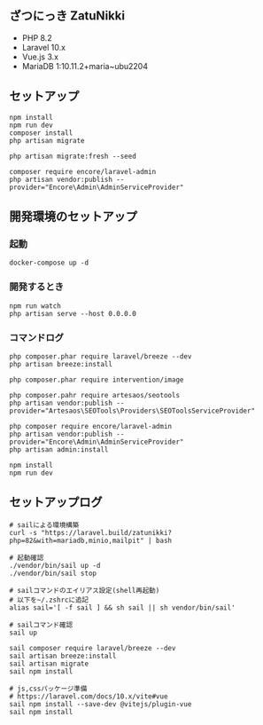 ざつにっき ZatuNikki
-------

* PHP 8.2
* Laravel 10.x
* Vue.js 3.x
* MariaDB 1:10.11.2+maria~ubu2204

セットアップ
-------------------

```
npm install
npm run dev
composer install
php artisan migrate

php artisan migrate:fresh --seed

composer require encore/laravel-admin
php artisan vendor:publish --provider="Encore\Admin\AdminServiceProvider"
```

開発環境のセットアップ
-------------------

### 起動
```
docker-compose up -d
```

### 開発するとき

```
npm run watch
php artisan serve --host 0.0.0.0
```


### コマンドログ

```
php composer.phar require laravel/breeze --dev
php artisan breeze:install

php composer.phar require intervention/image

php composer.pahr require artesaos/seotools
php artisan vendor:publish --provider="Artesaos\SEOTools\Providers\SEOToolsServiceProvider"

php composer require encore/laravel-admin
php artisan vendor:publish --provider="Encore\Admin\AdminServiceProvider"
php artisan admin:install

npm install
npm run dev
```


セットアップログ
-------

```
# sailによる環境構築
curl -s "https://laravel.build/zatunikki?php=82&with=mariadb,minio,mailpit" | bash

# 起動確認
./vendor/bin/sail up -d
./vendor/bin/sail stop

# sailコマンドのエイリアス設定(shell再起動)
# 以下を~/.zshrcに追記
alias sail='[ -f sail ] && sh sail || sh vendor/bin/sail'

# sailコマンド確認
sail up

sail composer require laravel/breeze --dev
sail artisan breeze:install
sail artisan migrate
sail npm install

# js,cssパッケージ準備
# https://laravel.com/docs/10.x/vite#vue
sail npm install --save-dev @vitejs/plugin-vue
sail npm install
```
